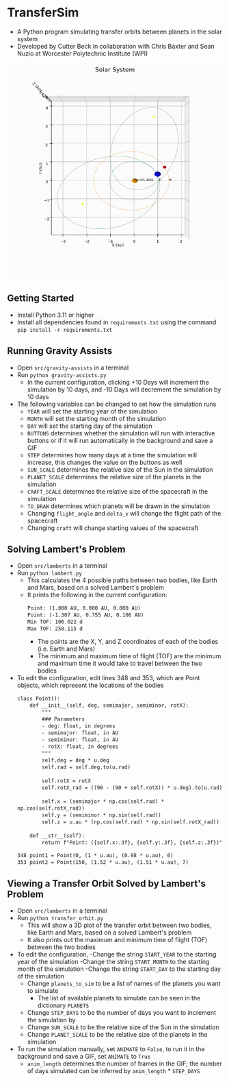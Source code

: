 # TransferSim

- A Python program simulating transfer orbits between planets in the solar system
- Developed by Cutter Beck in collaboration with Chris Baxter and Sean Nuzio at Worcester Polytechnic Institute (WPI)

![gifs\transfer_no_circles.gif](gifs\transfer_no_circles.gif)

## Getting Started
- Install Python 3.11 or higher
- Install all dependencies found in `requirements.txt` using the command `pip install -r requirements.txt`


## Running Gravity Assists

- Open `src/gravity-assists` in a terminal
- Run `python gravity-assists.py`
    - In the current configuration, clicking +10 Days will increment the simulation by 10 days, and -10 Days will decrement the simulation by 10 days
- The following variables can be changed to set how the simulation runs
    - `YEAR` will set the starting year of the simulation
    - `MONTH` will set the starting month of the simulation
    - `DAY` will set the starting day of the simulation
    - `BUTTONS` determines whether the simulation will run with interactive buttons or if it will run automatically in the background and save a GIF
    - `STEP` determines how many days at a time the simulation will increase, this changes the value on the buttons as well
    - `SUN_SCALE` determines the relative size of the Sun in the simulation
    - `PLANET_SCALE` determines the relative size of the planets in the simulation
    - `CRAFT_SCALE` determines the relative size of the spacecraft in the simulation
    - `TO_DRAW` determines which planets will be drawn in the simulation
    - Changing `flight_angle` and `delta_v` will change the flight path of the spacecraft
    - Changing `craft` will change starting values of the spacecraft

## Solving Lambert's Problem

- Open `src/lamberts` in a terminal
- Run `python lambert.py`
    - This calculates the 4 possible paths between two bodies, like Earth and Mars, based on a solved Lambert's problem
    - It prints the following in the current configuration:
        ```
        Point: (1.000 AU, 0.000 AU, 0.000 AU)
        Point: (-1.307 AU, 0.755 AU, 0.106 AU)
        Min TOF: 106.022 d
        Max TOF: 250.115 d
        ```
        - The points are the X, Y, and Z coordinates of each of the bodies (i.e. Earth and Mars)
        - The minimum and maximum time of flight (TOF) are the minimum and maximum time it would take to travel between the two bodies
- To edit the configuration, edit lines 348 and 353, which are Point objects, which represent the locations of the bodies
    ```
    class Point():
        def __init__(self, deg, semimajor, semiminor, rotX):
            """
            ### Parameters
            - deg: float, in degrees
            - semimajor: float, in AU
            - semiminor: float, in AU
            - rotX: float, in degrees
            """
            self.deg = deg * u.deg
            self.rad = self.deg.to(u.rad)

            self.rotX = rotX
            self.rotX_rad = ((90 - (90 + self.rotX)) * u.deg).to(u.rad)

            self.x = (semimajor * np.cos(self.rad) * np.cos(self.rotX_rad))
            self.y = (semiminor * np.sin(self.rad))
            self.z = u.au * (np.cos(self.rad) * np.sin(self.rotX_rad))

        def __str__(self):
            return f"Point: ({self.x:.3f}, {self.y:.3f}, {self.z:.3f})"
    ```
    ```
    348 point1 = Point(0, (1 * u.au), (0.98 * u.au), 0)
    353 point2 = Point(150, (1.52 * u.au), (1.51 * u.au), 7)
    ```

## Viewing a Transfer Orbit Solved by Lambert's Problem

- Open `src/lamberts` in a terminal
- Run `python transfer_orbit.py`
    - This will show a 3D plot of the transfer orbit between two bodies, like Earth and Mars, based on a solved Lambert's problem
    - It also prints out the maximum and minimum time of flight (TOF) between the two bodies
- To edit the configuration,
    -Change the string `START_YEAR` to the starting year of the simulation
    -Change the string `START_MONTH` to the starting month of the simulation
    -Change the string `START_DAY` to the starting day of the simulation
    - Change `planets_to_sim` to be a list of names of the planets you want to simulate
        - The list of available planets to simulate can be seen in the dictionary `PLANETS`
    - Change `STEP_DAYS` to be the number of days you want to increment the simulation by
    - Change `SUN_SCALE` to be the relative size of the Sun in the simulation
    - Change `PLANET_SCALE` to be the relative size of the planets in the simulation
- To run the simulation manually, set `ANIMATE` to `False`, to run it in the background and save a GIF, set `ANIMATE` to `True`
    - `anim_length` determines the number of frames in the GIF; the number of days simulated can be inferred by `anim_length` * `STEP_DAYS`